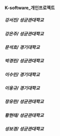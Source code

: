 #### K-software_개인프로젝트
##### 강서진/ 성균관대학교
##### 강은주/ 성균관대학교
##### 문석호/ 경기대학교
##### 박경린/ 성균관대학교
##### 이수민/ 경기대학교
##### 이웅규/ 경기대학교
##### 장유란/ 성균관대학교
##### 황현태/ 성균관대학교
##### 성보경/ 성균관대학교
